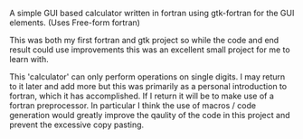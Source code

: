 A simple GUI based calculator written in fortran using gtk-fortran for the GUI elements. (Uses Free-form fortran)

This was both my first fortran and gtk project so while the code and end result could use improvements this was an excellent small project for me to learn with.

This 'calculator' can only perform operations on single digits. I may return to it later and add more but this was primarily as a personal introduction to fortran, which it has accomplished. If I return it will be to make use of a fortran preprocessor. In particular I think the use of macros / code generation would greatly improve the qaulity of the code in this project and prevent the excessive copy pasting.
